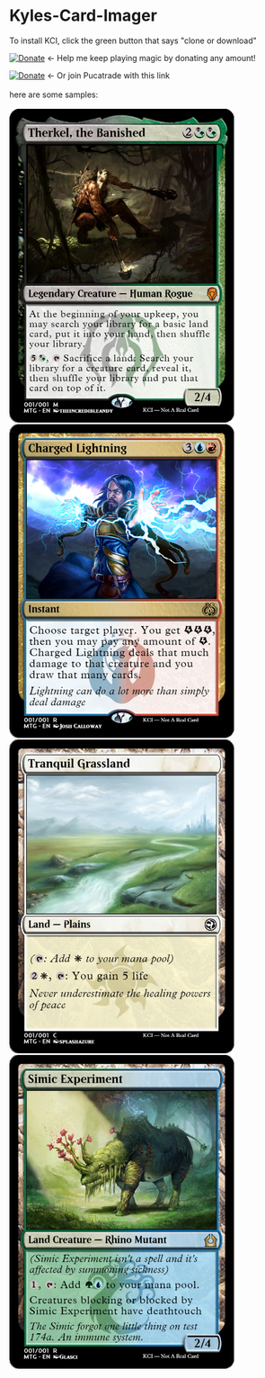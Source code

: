 # Kyles-Card-Imager
To install KCI, click the green button that says "clone or download"


[![Donate](https://img.shields.io/badge/Donate-PayPal-blue.svg?longCache=true&style=popout)](https://www.paypal.me/kyleburtondonate
) ← Help me keep playing magic by donating any amount!


[![Donate](https://img.shields.io/badge/Join-PucaTrade-purple.svg?longCache=true&style=popout)](https://pucatrade.com/invite/gift/186748) ← Or join Pucatrade with this link
<br><br>
here are some samples:
<br><br>
<img src="sampleCards/sample-card-1.png" alt="Sample image" width="400">
<img src="sampleCards/sample-card-2.png" alt="Sample image" width="400">
<img src="sampleCards/sample-card-3.png" alt="Sample image" width="400">
<img src="sampleCards/sample-card-5.png" alt="Sample image" width="400">
